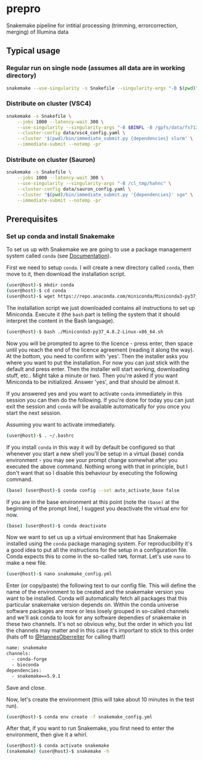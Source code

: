 # prepro
Snakemake pipeline for intitial processing (trimming, errorcorrection, merging) of Illumina data

## Typical usage

### Regular run on single node (assumes all data are in working directory)
```bash
snakemake --use-singularity -s Snakefile --singularity-args "-B $(pwd)"
```

### Distribute on cluster (VSC4)
```bash
snakemake -s Snakefile \
	--jobs 1000 --latency-wait 300 \
	--use-singularity --singularity-args "-B $BINFL -B /gpfs/data/fs71312/hahnc" \
	--cluster-config data/vsc4_config.yaml \
	--cluster '$(pwd)/bin/immediate_submit.py {dependencies} slurm' \
	--immediate-submit --notemp -pr
```

### Distribute on cluster (Sauron)
```bash
snakemake -s Snakefile \
	--jobs 1000 --latency-wait 300 \
	--use-singularity --singularity-args "-B /cl_tmp/hahnc" \
	--cluster-config data/sauron_config.yaml \
	--cluster "$(pwd)/bin/immediate_submit.py '{dependencies}' sge" \
	--immediate-submit --notemp -pr
```

## Prerequisites
### Set up conda and install Snakemake

To set us up with Snakemake we are going to use a package management system called `conda` (see [Documentation](https://docs.conda.io/en/latest/)).

First we need to setup `conda`. I will create a new directory called `conda`, then move to it, then download the installation script.
```bash
(user@host)-$ mkdir conda
(user@host)-$ cd conda
(user@host)-$ wget https://repo.anaconda.com/miniconda/Miniconda3-py37_4.8.2-Linux-x86_64.sh
```

The installation script we just downloaded contains all instructions to set up Miniconda. Execute it (the `bash` part is telling the system that it should interpret the content in the Bash language). 
```bash
(user@host)-$ bash ./Miniconda3-py37_4.8.2-Linux-x86_64.sh
```

Now you will be prompted to agree to the licence - press enter, then space until you reach the end of the licence agreement (reading it along the way). At the bottom, you need to confirm with 'yes'. Then the installer asks you where you want to put the installation. For now you can just stick with the default and press enter. Then the installer will start working, downloading stuff, etc.. Might take a minute or two. Then you're asked if you want Miniconda to be initialized. Answer 'yes', and that should be almost it.

If you answered yes and you want to activate `conda` immediately in this session you can then do the following. If you're done for today you can just exit the session and `conda` will be available automatically for you once you start the next session.

Assuming you want to activate immediately.
```bash
(user@host)-$ . ~/.bashrc
```

If you install `conda` in this way it will by default be configured so that whenever you start a new shell you'll be setup in a virtual (base) conda environment - you may see your prompt change somewhat after you executed the above command. Nothing wrong with that in principle, but I don't want that so I disable this behaviour by executing the following command.
```bash
(base) (user@host)-$ conda config --set auto_activate_base false
```

If you are in the base environment at this point (note the `(base)` at the beginning of the prompt line), I suggest you deactivate the virtual env for now.
```bash
(base) (user@host)-$ conda deactivate
```

Now we want to set us up a virtual environment that has Snakemake installed using the `conda` package managing system. For reproducibility it's a good idea to put all the instructions for the setup in a configuration file. Conda expects this to come in the so-called `YAML` format. Let's use `nano` to make a new file.

```bash
(user@host)-$ nano snakemake_config.yml
```
Enter (or copy/paste) the following text to our config file. This will define the name of the environment to be created and the snakemake version you want to be installed. Conda will automatically fetch all packages that this particular snakemake version depends on. Within the conda universe software packages are more or less losely grouped in so-called channels and we'll ask conda to look for any software dependies of snakemake in these two channels. It's not so obvious why, but the order in which you list the channels may matter and in this case it's important to stick to this order (hats off to [@HannesOberreiter](https://github.com/HannesOberreiter) for calling that!)
```bash
name: snakemake
channels:
  - conda-forge
  - bioconda
dependencies:
  - snakemake==5.9.1
```
Save and close. 

Now, let's create the environment (this will take about 10 minutes in the test run).
```bash
(user@host)-$ conda env create -f snakemake_config.yml
```

After that, if you want to run Snakemake, you first need to enter the environment, then give it a whirl.
```bash
(user@host)-$ conda activate snakemake
(snakemake) (user@host)-$ snakemake -h
```
